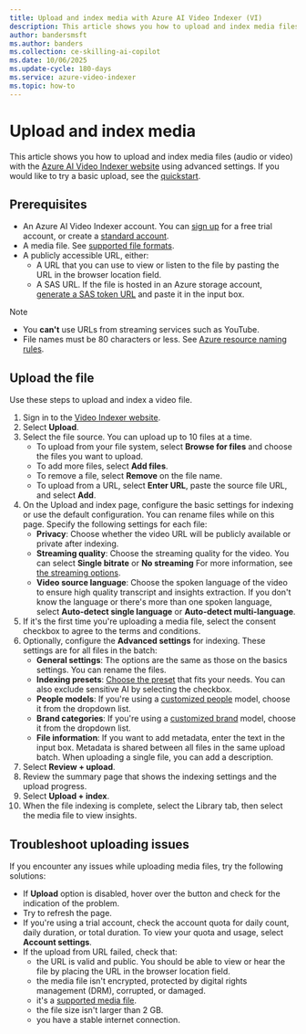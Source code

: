 ```yaml
---
title: Upload and index media with Azure AI Video Indexer (VI)
description: This article shows you how to upload and index media files (audio or video) with the Azure AI Video Indexer website using advanced settings.
author: bandersmsft
ms.author: banders
ms.collection: ce-skilling-ai-copilot
ms.date: 10/06/2025
ms.update-cycle: 180-days
ms.service: azure-video-indexer
ms.topic: how-to
---
```


# Upload and index media

This article shows you how to upload and index media files (audio or video) with the [Azure AI Video Indexer website](https://aka.ms/vi-portal-link) using advanced settings. If you would like to try a basic upload, see the [quickstart](try-vi-web-portal-quickstart.md).

## Prerequisites

- An Azure AI Video Indexer account. You can [sign up](https://aka.ms/vi-portal-link) for a free trial account, or create a [standard account](accounts-overview.md).
- A media file. See [supported file formats](avi-support-matrix.md?branch=pr-en-us-272#supported-file-formats).
- A publicly accessible URL, either:
    - A URL that you can use to view or listen to the file by pasting the URL in the browser location field.
    - A SAS URL. If the file is hosted in an Azure storage account, [generate a SAS token URL](/azure/ai-services/document-intelligence/create-sas-tokens?view=form-recog-3.0.0&preserve-view=true) and paste it in the input box. 

> [!NOTE]
> - You **can't** use URLs from streaming services such as YouTube.
> - File names must be 80 characters or less. See [Azure resource naming rules](/azure/azure-resource-manager/management/resource-name-rules).

## Upload the file

Use these steps to upload and index a video file. 

1. Sign in to the [Video Indexer website](https://aka.ms/vi-portal-link).
1. Select **Upload**.
1. Select the file source. You can upload up to 10 files at a time.
    - To upload from your file system, select **Browse for files** and choose the files you want to upload.
    - To add more files, select **Add files**. 
    - To remove a file, select **Remove** on the file name.
    - To upload from a URL, select **Enter URL**, paste the source file URL, and select **Add**.
1. On the Upload and index page, configure the basic settings for indexing or use the default configuration. You can rename files while on this page. Specify the following settings for each file:
    - **Privacy**: Choose whether the video URL will be publicly available or private after indexing.
    - **Streaming quality**: Choose the streaming quality for the video. You can select **Single bitrate** or **No streaming** For more information, see [the streaming options](indexing-configuration-guide.md#streaming-quality-options).
    - **Video source language**: Choose the spoken language of the video to ensure high quality transcript and insights extraction. If you don't know the language or there's more than one spoken language, select **Auto-detect single language** or **Auto-detect multi-language**.
1. If it's the first time you're uploading a media file, select the consent checkbox to agree to the terms and conditions.
1. Optionally, configure the **Advanced settings** for indexing. These settings are for all files in the batch:
    - **General settings**: The options are the same as those on the basics settings. You can rename the files.
    - **Indexing presets**: [Choose the preset](indexing-configuration-guide.md#indexing-options) that fits your needs. You can also exclude sensitive AI by selecting the checkbox.
    - **People models**: If you're using a [customized people](customize-person-model-how-to.md) model, choose it from the dropdown list.
    - **Brand categories**: If you're using a [customized brand](customize-brands-model-how-to.md) model, choose it from the dropdown list.
    - **File information**: If you want to add metadata, enter the text in the input box. Metadata is shared between all files in the same upload batch. When uploading a single file, you can add a description.
1. Select **Review + upload**.
1. Review the summary page that shows the indexing settings and the upload progress.
1. Select **Upload + index**.
1. When the file indexing is complete, select the Library tab, then select the media file to view insights.

## Troubleshoot uploading issues

If you encounter any issues while uploading media files, try the following solutions:

- If **Upload** option is disabled, hover over the button and check for the indication of the problem.
- Try to refresh the page.
- If you're using a trial account, check the account quota for daily count, daily duration, or total duration. To view your quota and usage, select **Account settings**.
- If the upload from URL failed, check that:
    - the URL is valid and public. You should be able to view or hear the file by placing the URL in the browser location field.
    - the media file isn't encrypted, protected by digital rights management (DRM), corrupted, or damaged.
    - it's a [supported media file](/azure/media-services/latest/encode-media-encoder-standard-formats-reference).
    - the file size isn't larger than 2 GB. 
    - you have a stable internet connection.
